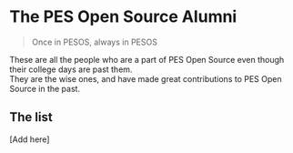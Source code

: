 # The PES Open Source Alumni

> Once in PESOS, always in PESOS

These are all the people who are a part of PES Open Source even though their college days are past them.  
They are the wise ones, and have made great contributions to PES Open Source in the past.

## The list

[Add here]

